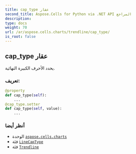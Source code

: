 ```yaml
---
title: cap_type عقار
second_title: Aspose.Cells for Python via .NET API المراجع
description:
type: docs
weight: 70
url: /ar/aspose.cells.charts/trendline/cap_type/
is_root: false
---
```

##  cap_type عقار

يحدد الأحرف الكبيرة النهائية.
###  تعريف:
```python
@property
def cap_type(self):
    ...
@cap_type.setter
def cap_type(self, value):
    ...
```

###  أنظر أيضا
* الوحدة [`aspose.cells.charts`](../../)
* فئة [`LineCapType`](/cells/python-net/ar/aspose.cells.drawing/linecaptype)
* فئة [`Trendline`](/cells/python-net/ar/aspose.cells.charts/trendline)
